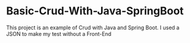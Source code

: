 # Basic-Crud-With-Java-SpringBoot

This project is an example of Crud with Java and Spring Boot. 
I used a JSON to make my test without a Front-End
